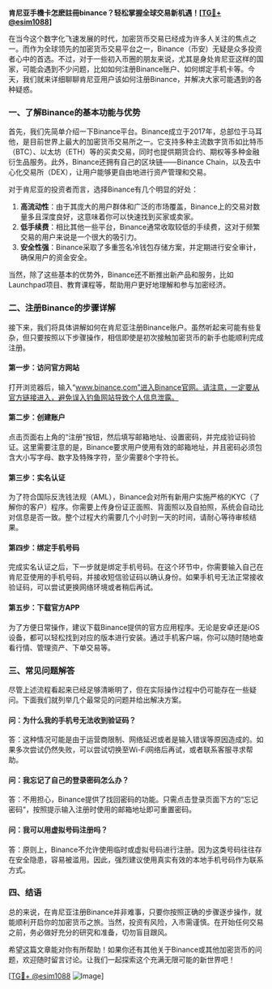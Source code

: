 **肯尼亚手機卡怎麽註冊binance？轻松掌握全球交易新机遇！[[TG💪+ @esim1088](https://t.me/s/esim1088)]**

在当今这个数字化飞速发展的时代，加密货币交易已经成为许多人关注的焦点之一。而作为全球领先的加密货币交易平台之一，Binance（币安）无疑是众多投资者心中的首选。不过，对于一些初入币圈的朋友来说，尤其是身处肯尼亚这样的国家，可能会遇到不少问题，比如如何注册Binance账户、如何绑定手机卡等。今天，我们就来详细聊聊肯尼亚用户该如何注册Binance，并解决大家可能遇到的各种疑惑。

### **一、了解Binance的基本功能与优势**

首先，我们先简单介绍一下Binance平台。Binance成立于2017年，总部位于马耳他，是目前世界上最大的加密货币交易所之一。它支持多种主流数字货币如比特币（BTC）、以太坊（ETH）等的买卖交易，同时也提供期货合约、期权等多种金融衍生品服务。此外，Binance还拥有自己的区块链——Binance Chain，以及去中心化交易所（DEX），让用户能够更自由地进行资产管理和交易。

对于肯尼亚的投资者而言，选择Binance有几个明显的好处：

1. **高流动性**：由于其庞大的用户群体和广泛的市场覆盖，Binance上的交易对数量多且深度良好，这意味着你可以快速找到买家或卖家。
2. **低手续费**：相比其他一些平台，Binance通常收取较低的手续费，这对于频繁交易的用户来说是一个很大的吸引力。
3. **安全性强**：Binance采取了多重签名冷钱包存储方案，并定期进行安全审计，确保用户的资金安全。

当然，除了这些基本的优势外，Binance还不断推出新产品和服务，比如Launchpad项目、教育课程等，帮助用户更好地理解和参与加密经济。

### **二、注册Binance的步骤详解**

接下来，我们将具体讲解如何在肯尼亚注册Binance账户。虽然听起来可能有些复杂，但只要按照以下步骤操作，相信即使是初次接触加密货币的新手也能顺利完成注册。

#### **第一步：访问官方网站**
打开浏览器后，输入“www.binance.com”进入Binance官网。请注意，一定要从官方链接进入，避免误入钓鱼网站导致个人信息泄露。

#### **第二步：创建账户**
点击页面右上角的“注册”按钮，然后填写邮箱地址、设置密码，并完成验证码验证。这里需要注意的是，Binance要求用户使用有效的邮箱地址，并且密码必须包含大小写字母、数字及特殊字符，至少需要8个字符长。

#### **第三步：实名认证**
为了符合国际反洗钱法规（AML），Binance会对所有新用户实施严格的KYC（了解你的客户）程序。你需要上传身份证正面照、背面照以及自拍照，系统会自动比对信息是否一致。整个过程大约需要几个小时到一天的时间，请耐心等待审核结果。

#### **第四步：绑定手机号码**
完成实名认证之后，下一步就是绑定手机号码。在这个环节中，你需要输入自己在肯尼亚使用的手机号码，并接收短信验证码以确认身份。如果手机号无法正常接收验证码，可以尝试更换网络环境或者稍后再试。

#### **第五步：下载官方APP**
为了方便日常操作，建议下载Binance提供的官方应用程序。无论是安卓还是iOS设备，都可以轻松找到对应的版本进行安装。通过手机客户端，你可以随时随地查看行情、管理资产、下单交易等。

### **三、常见问题解答**

尽管上述流程看起来已经足够清晰明了，但在实际操作过程中仍可能存在一些疑问。下面我们就列举几个最常见的问题并给出解决方案。

#### **问：为什么我的手机号无法收到验证码？**
答：这种情况可能是由于运营商限制、网络延迟或者是输入错误等原因造成的。如果多次尝试仍然失败，可以尝试切换至Wi-Fi网络后再试，或者联系客服寻求帮助。

#### **问：我忘记了自己的登录密码怎么办？**
答：不用担心，Binance提供了找回密码的功能。只需点击登录页面下方的“忘记密码”，按照提示输入注册时使用的邮箱地址即可重置密码。

#### **问：我可以用虚拟号码注册吗？**
答：原则上，Binance不允许使用临时或虚拟号码进行注册。因为这类号码往往存在安全隐患，容易被滥用。因此，强烈建议使用真实有效的本地手机号码作为联系方式。

### **四、结语**

总的来说，在肯尼亚注册Binance并非难事，只要你按照正确的步骤逐步操作，就能顺利开启你的加密货币之旅。当然，投资有风险，入市需谨慎。在开始任何交易之前，务必做好充分的研究和准备，切勿盲目跟风。

希望这篇文章能对你有所帮助！如果你还有其他关于Binance或其他加密货币的问题，欢迎随时留言讨论。让我们一起探索这个充满无限可能的新世界吧！

[[TG💪+ @esim1088](https://t.me/s/esim1088) ![Image](https://i.postimg.cc/4NQfJmqS/Snipaste-2025-05-13-00-14-12.png)]